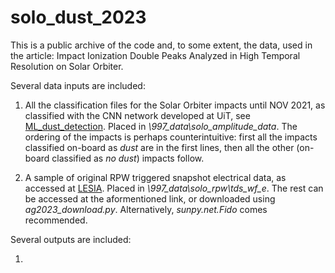 # solo_dust_2023
This is a public archive of the code and, to some extent, the data, used in the article: Impact Ionization Double Peaks Analyzed in High Temporal Resolution on Solar Orbiter. 

Several data inputs are included:

1. All the classification files for the Solar Orbiter impacts until NOV 2021, as classified with the CNN network developed at UiT, see  [ML_dust_detection](https://github.com/AndreasKvammen/ML_dust_detection). Placed in *\997_data\solo_amplitude_data*. The ordering of the impacts is perhaps counterintuitive: first all the impacts classified on-board as *dust* are in the first lines, then all the other (on-board classified as *no dust*) impacts follow.

2. A sample of original RPW triggered snapshot electrical data, as accessed at [LESIA](https://rpw.lesia.obspm.fr/roc/data/pub/solo/rpw/data/L2/tds_wf_e/). Placed in *\997_data\solo_rpw\tds_wf_e*. The rest can be accessed at the aformentioned link, or downloaded using *ag2023_download.py*. Alternatively, *sunpy.net.Fido* comes recommended. 

Several outputs are included: 

1. 
